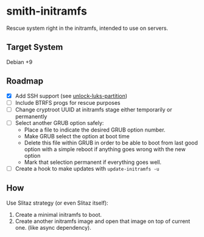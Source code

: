 # smith-initramfs
Rescue system right in the initramfs, intended to use on servers.

## Target System 

Debian +9

## Roadmap

- [x] Add SSH support (see [unlock-luks-partition](https://github.com/ceremcem/unlock-luks-partition))
- [ ] Include BTRFS progs for rescue purposes
- [ ] Change cryptroot UUID at initramfs stage either temporarily or permanently 
- [ ] Select another GRUB option safely: 
    * Place a file to indicate the desired GRUB option number. 
    * Make GRUB select the option at boot time 
    * Delete this file within GRUB in order to be able to boot from last good option with a simple reboot if anything goes wrong with the new option 
    * Mark that selection permanent if everything goes well.
- [ ] Create a hook to make updates with `update-initramfs -u`

## How 

Use Slitaz strategy (or even Slitaz itself):

1. Create a minimal initramfs to boot. 
2. Create another initramfs image and open that image on top of current one. (like async dependency). 
